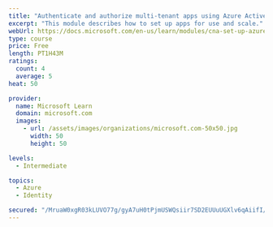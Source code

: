 ```yaml
---
title: "Authenticate and authorize multi-tenant apps using Azure Active Directory (Azure AD)"
excerpt: "This module describes how to set up apps for use and scale."
webUrl: https://docs.microsoft.com/en-us/learn/modules/cna-set-up-azure-ad-use-scale/
type: course
price: Free
length: PT1H43M
ratings:
  count: 4
  average: 5
heat: 50

provider:
  name: Microsoft Learn
  domain: microsoft.com
  images:
    - url: /assets/images/organizations/microsoft.com-50x50.jpg
      width: 50
      height: 50

levels:
  - Intermediate

topics:
  - Azure
  - Identity

secured: "/MruaW0xgR03kLUVO77g/gyA7uH0tPjmUSWQsiir7SD2EUUuUGXlv6qAiifI/bVsu2IPWZOezzpr0YjkyIgOEfJn2NUy0+JiA76FXXFrasgtemYuLerkneB5Hv8Z0iyrIsWUDhFl3BUtAktcwHACnxO14wbZ9ansepCcw3IJehspPD6Zp7v3tl7tVVATUaDCl+Yjfsx4xe+YFR2vBnOwJ8eoefEvtCQBYcfqNEe2LqyDhcWyu29bFpletrQViRgMTMN++fenUJZBqWrIb9sdBckEjXIV16Z7KfCPKPaFfBw/3g/7zWmMMblvq020bq7ePkDoEUGg4a/maW3rxfsGxa6ndafxTiAzZtk3ZbShlWVVRJ2LaOKWpRwXEiIpF4zCUP+KxxCFccDUW2m1E0Aw3BtnvC/PTOiGPNq5Pu+Lwxw=;1E8Ret96PhENkqBkX937kg=="
---
```


